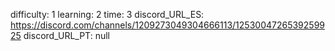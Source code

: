 difficulty: 1
learning: 2
time: 3
discord_URL_ES: https://discord.com/channels/1209273049304666113/1253004726539259925
discord_URL_PT: null
